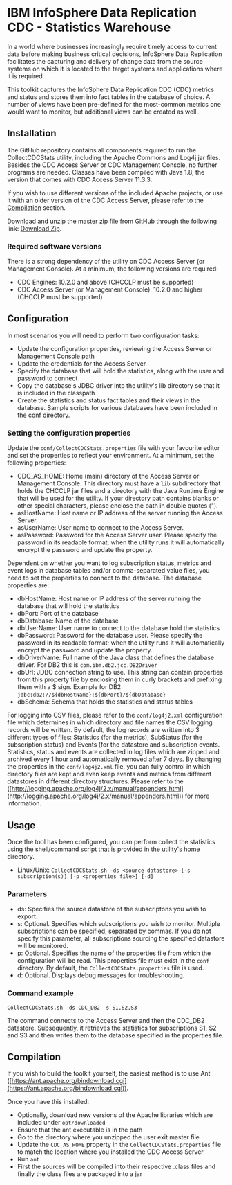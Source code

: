 # IBM InfoSphere Data Replication CDC - Statistics Warehouse

In a world where businesses increasingly require timely access to current data before making business critical decisions, InfoSphere Data Replication facilitates the capturing and delivery of change data from the source systems on which it is located to the target systems and applications where it is required.

This toolkit captures the InfoSphere Data Replication CDC (CDC) metrics and status and stores them into fact tables in the database of choice. A number of views have been pre-defined for the most-common metrics one would want to monitor, but additional views can be created as well.

## Installation
The GitHub repository contains all components required to run the CollectCDCStats utility, including the Apache Commons and Log4j jar files. Besides the CDC Access Server or CDC Management Console, no further programs are needed. Classes have been compiled with Java 1.8, the version that comes with CDC Access Server 11.3.3. 

If you wish to use different versions of the included Apache projects, or use it with an older version of the CDC Access Server, please refer to the [Compilation](#compilation) section.

Download and unzip the master zip file from GitHub through the following link: [Download Zip](https://github.com/fketelaars/IIDR-Stats-Warehouse/archive/master.zip).

### Required software versions
There is a strong dependency of the utility on CDC Access Server (or Management Console). At a minimum, the following versions are required:
- CDC Engines: 10.2.0 and above (CHCCLP must be supported)
- CDC Access Server (or Management Console): 10.2.0 and higher (CHCCLP must be supported)

## Configuration
In most scenarios you will need to perform two configuration tasks:
- Update the configuration properties, reviewing the Access Server or Management Console path
- Update the credentials for the Access Server
- Specify the database that will hold the statistics, along with the user and password to connect
- Copy the database's JDBC driver into the utility's lib directory so that it is included in the classpath
- Create the statistics and status fact tables and their views in the database. Sample scripts for various databases have been included in the conf directory.

### Setting the configuration properties
Update the `conf/CollectCDCStats.properties` file with your favourite editor and set the properties to reflect your environment. At a minimum, set the following properties:
* CDC\_AS\_HOME: Home (main) directory of the Access Server or Management Console. This directory must have a `lib` subdirectory that holds the CHCCLP jar files and a directory with the Java Runtime Engine that will be used for the utility. If your directory path contains blanks or other special characters, please enclose the path in double quotes (").
* asHostName: Host name or IP address of the server running the Access Server.
* asUserName: User name to connect to the Access Server.
* asPassword: Password for the Access Server user. Please specify the password in its readable format; when the utility runs it will automatically encrypt the password and update the property.

Dependent on whether you want to log subscription status, metrics and event logs in database tables and/or comma-separated value files, you need to set the properties to connect to the database. The database properties are:
* dbHostName: Host name or IP address of the server running the database that will hold the statistics
* dbPort: Port of the database
* dbDatabase: Name of the database
* dbUserName: User name to connect to the database hold the statistics
* dbPassword: Password for the database user. Please specify the password in its readable format; when the utility runs it will automatically encrypt the password and update the property.
* dbDriverName: Full name of the Java class that defines the database driver. For DB2 this is `com.ibm.db2.jcc.DB2Driver`
* dbUrl: JDBC connection string to use. This string can contain properties from this property file by enclosing them in curly brackets and prefixing them with a $ sign. Example for DB2: `jdbc:db2://${dbHostName}:${dbPort}/${dbDatabase}`
* dbSchema: Schema that holds the statistics and status tables

For logging into CSV files, please refer to the `conf/log4j2.xml` configuration file which determines in which directory and file names the CSV logging records will be written. By default, the log records are written into 3 different types of files: Statistics (for the metrics), SubStatus (for the subscription status) and Events (for the datastore and subscription events. Statistics, status and events are collected in log files which are zipped and archived every 1 hour and automatically removed after 7 days. By changing the properties in the `conf/log4j2.xml` file, you can fully control in which directory files are kept and even keep events and metrics from different datastores in different directory structures. Please refer to the ([http://logging.apache.org/log4j/2.x/manual/appenders.html](http://logging.apache.org/log4j/2.x/manual/appenders.html)) for more information.


## Usage
Once the tool has been configured, you can perform collect the statistics using the shell/command script that is provided in the utility's home directory.

* Linux/Unix: `CollectCDCStats.sh -ds <source datastore> [-s subscription(s)] [-p <properties file>] [-d]`


### Parameters
- ds: Specifies the source datastore of the subscriptons you wish to export.
- s: Optional. Specifies which subscriptions you wish to monitor. Multiple subscriptions can be specified, separated by commas. If you do not specify this parameter, all subscriptions sourcing the specified datastore will be monitored.
- p: Optional. Specifies the name of the properties file from which the configuration will be read. This properties file must exist in the `conf` directory. By default, the `CollectCDCStats.properties` file is used.
- d: Optional. Displays debug messages for troubleshooting.

### Command example
`CollectCDCStats.sh -ds CDC_DB2 -s S1,S2,S3`

The command connects to the Access Server and then the CDC_DB2 datastore. Subsequently, it retrieves the statistics for subscriptions S1, S2 and S3 and then writes them to the database specified in the properties file.


## Compilation
If you wish to build the toolkit yourself, the easiest method is to use Ant ([https://ant.apache.org/bindownload.cgi](https://ant.apache.org/bindownload.cgi)). 


Once you have this installed:
- Optionally, download new versions of the Apache libraries which are included under `opt/downloaded`
- Ensure that the ant executable is in the path
- Go to the directory where you unzipped the user exit master file
- Update the `CDC_AS_HOME` property in the `CollectCDCStats.properties` file to match the location where you installed the CDC Access Server
- Run `ant`
- First the sources will be compiled into their respective .class files and finally the class files are packaged into a jar 


